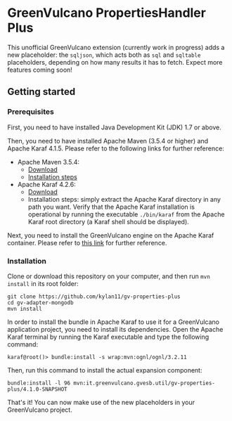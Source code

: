 # GreenVulcano PropertiesHandler Plus

This unofficial GreenVulcano extension (currently work in progress) adds a new placeholder: the ```sqljson```, which acts both as ```sql``` and ```sqltable``` placeholders, depending on how many results it has to fetch.
Expect more features coming soon!

## Getting started

### Prerequisites

First, you need to have installed Java Development Kit (JDK) 1.7 or above.

Then, you need to have installed Apache Maven (3.5.4 or higher) and Apache Karaf 4.1.5. Please refer to the following links for further reference:
- Apache Maven 3.5.4:
    - [Download](http://mirror.nohup.it/apache/maven/maven-3/3.5.4/binaries/apache-maven-3.5.4-bin.tar.gz)
    - [Installation steps](https://maven.apache.org/install.html)
- Apache Karaf 4.2.6:
    - [Download](http://www.apache.org/dyn/closer.lua/karaf/4.2.6/apache-karaf-4.2.6.tar.gz)
    - Installation steps: simply extract the Apache Karaf directory in any path you want. Verify that the Apache Karaf installation is operational by running the executable ```./bin/karaf``` from the Apache Karaf root directory (a Karaf shell should be displayed).

Next, you need to install the GreenVulcano engine on the Apache Karaf container. Please refer to [this link](https://github.com/greenvulcano/gv-engine/blob/master/quickstart-guide.md) for further reference.

### Installation

Clone or download this repository on your computer, and then run ```mvn install``` in its root folder:

```shell
git clone https://github.com/kylan11/gv-properties-plus
cd gv-adapter-mongodb
mvn install
```

In order to install the bundle in Apache Karaf to use it for a GreenVulcano application project, you need to install its dependencies. Open the Apache Karaf terminal by running the Karaf executable and type the following command:

```shell
karaf@root()> bundle:install -s wrap:mvn:ognl/ognl/3.2.11
```

Then, run this command to install the actual expansion component:
```shell
bundle:install -l 96 mvn:it.greenvulcano.gvesb.util/gv-properties-plus/4.1.0-SNAPSHOT
```

That's it! You can now make use of the new placeholders in your GreenVulcano project.